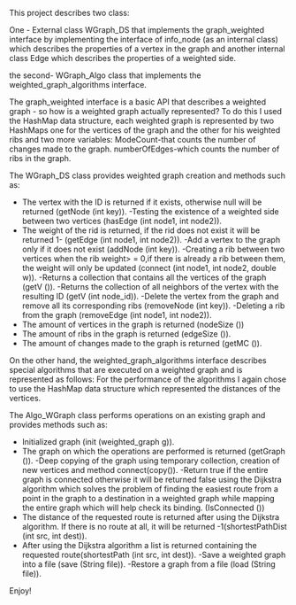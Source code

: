 This project describes two class:

 One -
External class WGraph_DS that implements the graph_weighted interface by implementing the interface of info_node (as an internal class) which describes the properties of a vertex in the graph and another internal class Edge which describes the properties of a weighted side.

the second-
WGraph_Algo class that implements the weighted_graph_algorithms interface.

The graph_weighted interface is a basic API that describes a weighted graph - so how is a weighted graph actually represented?
To do this I used the HashMap data structure, each weighted graph is represented by two HashMaps one for the vertices of the graph and the other for his weighted ribs and two more variables:
ModeCount-that counts the number of changes made to the graph.
numberOfEdges-which counts the number of ribs in the graph.

The WGraph_DS class provides weighted graph creation and methods such as:

- The vertex with the ID is returned if it exists, otherwise null will be returned (getNode (int key)).
-Testing the existence of a weighted side between two vertices (hasEdge (int node1, int node2)).
- The weight of the rid is returned, if the rid does not exist it will be returned 1- (getEdge (int node1, int node2)).
-Add a vertex to the graph only if it does not exist (addNode (int key)).
-Creating a rib between two vertices when the rib weight> = 0,if there is already a rib between them, the weight will only be updated (connect (int node1, int node2, double w)).
-Returns a collection that contains all the vertices of the graph (getV ()).
-Returns the collection of all neighbors of the vertex with the resulting ID (getV (int node_id)).
-Delete the vertex from the graph and remove all its corresponding ribs (removeNode (int key)).
-Deleting a rib from the graph (removeEdge (int node1, int node2)).
- The amount of vertices in the graph is returned (nodeSize ())
- The amount of ribs in the graph is returned (edgeSize ()).
- The amount of changes made to the graph is returned (getMC ()).

On the other hand, the weighted_graph_algorithms interface describes special algorithms that are executed on a weighted graph and is represented as follows:
For the performance of the algorithms I again chose to use the HashMap data structure which represented the distances of the vertices.

The Algo_WGraph class performs operations on an existing graph and provides methods such as:

- Initialized graph (init (weighted_graph g)).
- The graph on which the operations are performed is returned (getGraph ()).
-Deep copying of the graph using temporary collection, creation of new vertices and method connect(copy()).
-Return true if the entire graph is connected otherwise it will be returned false using the Dijkstra algorithm which solves the problem of finding the easiest route from a point in the graph to a destination in a weighted graph while mapping the entire graph which will help check its binding. (IsConnected ())
- The distance of the requested route is returned after using the Dijkstra algorithm. If there is no route at all, it will be returned -1(shortestPathDist (int src, int dest)).
- After using the Dijkstra algorithm a list is returned containing the requested route(shortestPath (int src, int dest)).
-Save a weighted graph into a file (save (String file)).
-Restore a graph from a file (load (String file)).

Enjoy!
